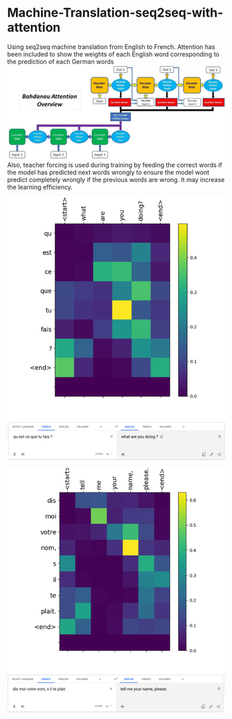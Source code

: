 # Machine-Translation-seq2seq-with-attention

Using seq2seq machine translation from English to French.
Attention has been included to show the weights of each English word corresponding to the prediction of each German words
![Image of ba](https://github.com/ccw0530/Machine-Translation-seq2seq-with-attention/blob/master/ba.jpeg)
Also, teacher forcing is used during training by feeding the correct words if the model has predicted next words wrongly to ensure the model wont predict completely wrongly if the previous words are wrong. It may increase the learning efficiency.

![Image of t1](https://github.com/ccw0530/Machine-Translation-seq2seq-with-attention/blob/master/sent1.png)
![Image of gt1](https://github.com/ccw0530/Machine-Translation-seq2seq-with-attention/blob/master/gt1.png)

![Image of t2](https://github.com/ccw0530/Machine-Translation-seq2seq-with-attention/blob/master/sent2.png)
![Image of gt2](https://github.com/ccw0530/Machine-Translation-seq2seq-with-attention/blob/master/gt2.png)
